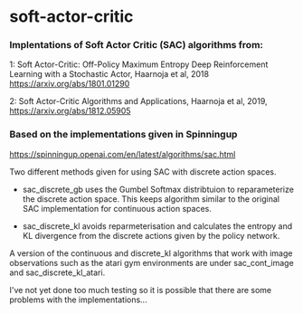 # soft-actor-critic

### Implentations of Soft Actor Critic (SAC) algorithms from:

1: Soft Actor-Critic: Off-Policy Maximum Entropy Deep Reinforcement Learning with a Stochastic Actor, Haarnoja et al, 2018 https://arxiv.org/abs/1801.01290

2: Soft Actor-Critic Algorithms and Applications, Haarnoja et al, 2019, https://arxiv.org/abs/1812.05905

### Based on the implementations given in Spinningup

https://spinningup.openai.com/en/latest/algorithms/sac.html

Two different methods given for using SAC with discrete action spaces. 

* sac_discrete_gb uses the Gumbel Softmax distribtuion to reparameterize the discrete action space. This keeps algorithm similar to the original SAC implementation for continuous action spaces.
   
* sac_discrete_kl avoids reparmeterisation and calculates the entropy and KL divergence from the discrete actions given by the policy network.
   
A version of the continuous and discrete_kl algorithms that work with image observations such as the atari
gym environments are under sac_cont_image and sac_discrete_kl_atari.

I've not yet done too much testing so it is possible that there are some problems with the implementations...
